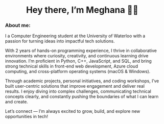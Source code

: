 <h1 align='center'> Hey there, I’m Meghana 👋🏻 </h1>
<h3> About me: </h3>

I a Computer Engineering student at the University of Waterloo with a passion for turning ideas into impactful tech solutions.

With 2 years of hands-on programming experience, I thrive in collaborative environments where curiosity, creativity, and continuous learning drive innovation. I’m proficient in Python, C++, JavaScript, and SQL, and bring strong technical skills in front-end web development, Azure cloud computing, and cross-platform operating systems (macOS & Windows).

Through academic projects, personal initiatives, and coding workshops, I’ve built user-centric solutions that improve engagement and deliver real results. I enjoy diving into complex challenges, communicating technical concepts clearly, and constantly pushing the boundaries of what I can learn and create.

Let’s connect — I’m always excited to grow, build, and explore new opportunities in tech!


<!---
meghanavusirika/meghanavusirika is a ✨ special ✨ repository because its `README.md` (this file) appears on your GitHub profile.
You can click the Preview link to take a look at your changes.
--->
